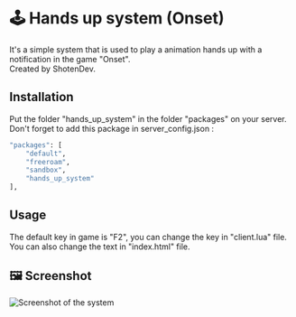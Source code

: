 # :joystick: Hands up system (Onset)

It's a simple system that is used to play a animation hands up with a notification in the game "Onset".  
Created by ShotenDev.

## Installation

Put the folder "hands_up_system" in the folder "packages" on your server.  
Don't forget to add this package in server_config.json :

```bash
"packages": [
    "default",
    "freeroam",
    "sandbox",
    "hands_up_system"
],
```

## Usage

The default key in game is "F2", you can change the key in "client.lua" file.  
You can also change the text in "index.html" file.

## :framed_picture: Screenshot
![Screenshot of the system](https://zupimages.net/up/19/51/2hp8.png)
